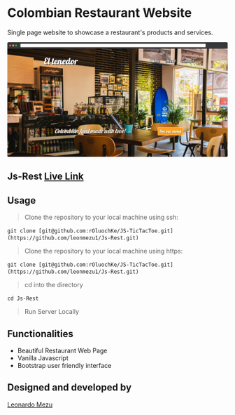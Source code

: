 
# Colombian Restaurant Website

Single page website to showcase a restaurant's products and services.

![sample](src/assets/images/readme.png)

## Js-Rest [Live Link](https://eltenedor.netlify.app/#)

## Usage
> Clone the repository to your local machine using ssh:

```
git clone [git@github.com:rOluochKe/JS-TicTacToe.git](https://github.com/leonmezu1/Js-Rest.git)
```

> Clone the repository to your local machine using https:

```
git clone [git@github.com:rOluochKe/JS-TicTacToe.git](https://github.com/leonmezu1/Js-Rest.git)
```
> cd into the directory

```
cd Js-Rest
```

> Run Server Locally

## Functionalities

- Beautiful Restaurant Web Page
- Vanilla Javascript
- Bootstrap user friendly interface

## Designed and developed by

[Leonardo Mezu](https://github.com/leonmezu1)
